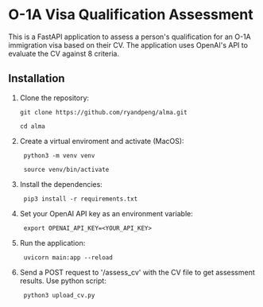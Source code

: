 # O-1A Visa Qualification Assessment

This is a FastAPI application to assess a person's qualification for an O-1A immigration visa based on their CV. The application uses OpenAI's API to evaluate the CV against 8 criteria.

## Installation

1. Clone the repository:
   ```
   git clone https://github.com/ryandpeng/alma.git
   
   cd alma
   ```
   
3. Create a virtual enviroment and activate (MacOS):
   ```
    python3 -m venv venv
   
    source venv/bin/activate
   ```
   
2. Install the dependencies:
   ```
    pip3 install -r requirements.txt
   ```
   
4. Set your OpenAI API key as an environment variable:
   ```
    export OPENAI_API_KEY=<YOUR_API_KEY>
   ```
   
6. Run the application:
   ```
    uvicorn main:app --reload
   ```
   
8. Send a POST request to '/assess_cv' with the CV file to get assessment results. Use python script:
   ```
    python3 upload_cv.py
   ```
   
